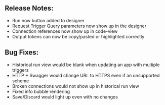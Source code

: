 ## Release Notes:
* Run now button added to designer
* Request Trigger Query parameters now show up in the designer
* Connection references now show up in code-view
* Output tokens can now be copy/pasted or highlighted correctly

## Bug Fixes:
* Historical run view would be blank when updating an app with multiple triggers
* HTTP + Swagger would change URL to HTTPS even if an unsupported scheme
* Broken connections would not show up in historical run view
* Fixed info bubble rendering
* Save/Discard would light up even with no changes

